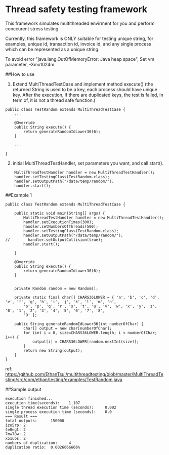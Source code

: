 Thread safety testing framework
==================
This framework simulates multithreaded envirment for you and perform conccurent stress testing.

Currently, this framework is ONLY suitable for testing unique string, for examples, unique id, transaction id, invoice id, and any single process which can be represented as a unique string.

To avoid error "java.lang.OutOfMemoryError: Java heap space", Set vm parameter, -Xmx1024m.

##How to use

1. Extend MultiThreadTestCase and implement method execute() (the returned String is used to be a key, each process should have unique key. After the execution, if there are duplicated keys, the test is failed, in term of, it is not a thread safe function.)

```
public class TestRandom extends MultiThreadTestCase {
    ...

    @Override
    public String execute() {
        return generateRandomIdLower36(6);
    }
    
    ... 

}
```

2. initial MultiThreadTestHandler, set parameters you want, and call start().
```
    MultiThreadTestHandler handler = new MultiThreadTestHandler();
    handler.setTestingClass(TestRandom.class);
    handler.setOutputPath("/data/temp/random/");
    handler.start();

```


##Example 1

```
public class TestRandom extends MultiThreadTestCase {

    public static void main(String[] args) {
        MultiThreadTestHandler handler = new MultiThreadTestHandler();
        handler.setExecutionTimes(300);
        handler.setNumbersOfThreads(500);
        handler.setTestingClass(TestRandom.class);
        handler.setOutputPath("/data/temp/random/");
//        handler.setOutputCollision(true);
        handler.start();

    }

    @Override
    public String execute() {
        return generateRandomIdLower36(6);
    }

    
    private Random random = new Random();
    
    private static final char[] CHARS36LOWER = { 'a', 'b', 'c', 'd', 'e', 'f', 'g', 'h', 'i', 'j', 'k', 'l', 'm', 'n',
        'o', 'p', 'q', 'r', 's', 't', 'u', 'v', 'w', 'x', 'y', 'z', '0', '1', '2', '3', '4', '5', '6', '7', '8',
        '9' };
    
    public String generateRandomIdLower36(int numberOfChar) {
        char[] output = new char[numberOfChar];
        for (int i = 0, size=CHARS36LOWER.length; i < numberOfChar; i++) {
            output[i] = CHARS36LOWER[random.nextInt(size)];
        }
        return new String(output);
    }
}
```

ref: https://github.com/EthanTsui/multithreadtesting/blob/master/MultiThreadTesting/src/com/ethan/testing/examples/TestRandom.java


##Sample output

```
execution finished...
execution time(seconds): 	1.107
single thread execution time (seconds): 	0.002
single process execution time (seconds): 	0.0
=== Result ===
total outputs: 		150000
izo5rp: 2
4e0egt: 2
7mw78w: 2
x51ubs: 2
numbers of duplication: 	4
duplication ratio: 	0.0026666666%
```

